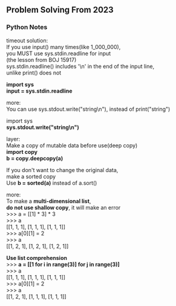 ## Problem Solving From 2023  

### Python Notes  
timeout solution:  
If you use input() many times(like 1_000_000),  
you MUST use sys.stdin.readline for input  
(the lesson from BOJ 15917)  
sys.stdin.readline() includes '\n' in the end of the input line,  
unlike print() does not  
  
<strong>import sys</strong>  
<strong>input = sys.stdin.readline</strong>  

more:  
You can use sys.stdout.write("string\n"), instead of print("string")  
  
import sys  
<strong>sys.stdout.write("string\n")</strong>  
  
layer:  
Make a copy of mutable data before use(deep copy)  
<strong>import copy</strong>  
<strong>b = copy.deepcopy(a)</strong>  
  
If you don't want to change the original data,  
make a sorted copy  
Use <strong>b = sorted(a)</strong> instead of a.sort()  
  
more:  
To make a <strong>multi-dimensional list</strong>,  
<strong>do not use shallow copy</strong>, it will make an error  
\>\>\> a = [[1] * 3] * 3  
\>\>\> a  
[[1, 1, 1], [1, 1, 1], [1, 1, 1]]  
\>\>\> a[0][1] = 2  
\>\>\> a  
[[1, 2, 1], [1, 2, 1], [1, 2, 1]]  
  
<strong>Use list comprehension</strong>  
\>\>\> <strong>a = [[1 for i in range(3)] for j in range(3)]</strong>  
\>\>\> a  
[[1, 1, 1], [1, 1, 1], [1, 1, 1]]  
\>\>\> a[0][1] = 2  
\>\>\> a  
[[1, 2, 1], [1, 1, 1], [1, 1, 1]]  
  